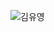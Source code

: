 ![김유영](https://user-images.githubusercontent.com/112995725/202067039-8ff8ceab-aedc-4a11-bf69-22d3e20df114.PNG)
